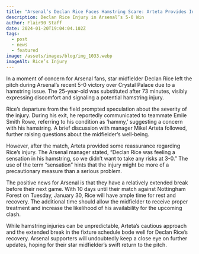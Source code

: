 ```yaml
---
title: "Arsenal’s Declan Rice Faces Hamstring Scare: Arteta Provides Injury Update"
description: Declan Rice Injury in Arsenal’s 5-0 Win
author: Flair90 Staff
date: 2024-01-20T19:04:04.102Z
tags:
  - post
  - news
  - featured
image: /assets/images/blog/img_1033.webp
imageAlt: Rice’s Injury
---
```

In a moment of concern for Arsenal fans, star midfielder Declan Rice left the pitch during Arsenal’s recent 5-0 victory over Crystal Palace due to a hamstring issue. The 25-year-old was substituted after 73 minutes, visibly expressing discomfort and signaling a potential hamstring injury.



Rice’s departure from the field prompted speculation about the severity of the injury. During his exit, he reportedly communicated to teammate Emile Smith Rowe, referring to his condition as ‘hammy,’ suggesting a concern with his hamstring. A brief discussion with manager Mikel Arteta followed, further raising questions about the midfielder’s well-being.



However, after the match, Arteta provided some reassurance regarding Rice’s injury. The Arsenal manager stated, “Declan Rice was feeling a sensation in his hamstring, so we didn’t want to take any risks at 3-0.” The use of the term “sensation” hints that the injury might be more of a precautionary measure than a serious problem.



The positive news for Arsenal is that they have a relatively extended break before their next game. With 10 days until their match against Nottingham Forest on Tuesday, January 30, Rice will have ample time for rest and recovery. The additional time should allow the midfielder to receive proper treatment and increase the likelihood of his availability for the upcoming clash.



While hamstring injuries can be unpredictable, Arteta’s cautious approach and the extended break in the fixture schedule bode well for Declan Rice’s recovery. Arsenal supporters will undoubtedly keep a close eye on further updates, hoping for their star midfielder’s swift return to the pitch.